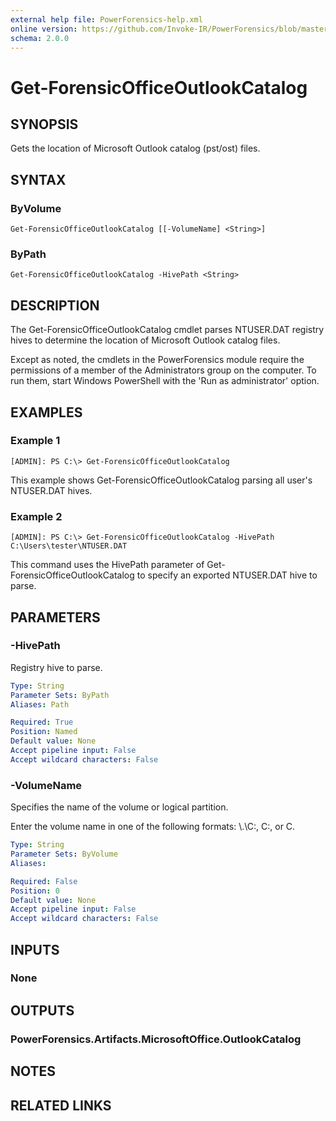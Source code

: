 ```yaml
---
external help file: PowerForensics-help.xml
online version: https://github.com/Invoke-IR/PowerForensics/blob/master/Modules/PowerForensics/docs/Get-ForensicOfficeOutlookCatalog.md
schema: 2.0.0
---
```


# Get-ForensicOfficeOutlookCatalog

## SYNOPSIS
Gets the location of Microsoft Outlook catalog (pst/ost) files.

## SYNTAX

### ByVolume
```
Get-ForensicOfficeOutlookCatalog [[-VolumeName] <String>]
```

### ByPath
```
Get-ForensicOfficeOutlookCatalog -HivePath <String>
```

## DESCRIPTION
The Get-ForensicOfficeOutlookCatalog cmdlet parses NTUSER.DAT registry hives to determine the location of Microsoft Outlook catalog files.

Except as noted, the cmdlets in the PowerForensics module require the permissions of a member of the Administrators group on the computer. To run them, start Windows PowerShell with the 'Run as administrator' option.

## EXAMPLES

### Example 1
```
[ADMIN]: PS C:\> Get-ForensicOfficeOutlookCatalog
```

This example shows Get-ForensicOfficeOutlookCatalog parsing all user's NTUSER.DAT hives.

### Example 2
```
[ADMIN]: PS C:\> Get-ForensicOfficeOutlookCatalog -HivePath C:\Users\tester\NTUSER.DAT
```

This command uses the HivePath parameter of Get-ForensicOfficeOutlookCatalog to specify an exported NTUSER.DAT hive to parse.

## PARAMETERS

### -HivePath
Registry hive to parse.

```yaml
Type: String
Parameter Sets: ByPath
Aliases: Path

Required: True
Position: Named
Default value: None
Accept pipeline input: False
Accept wildcard characters: False
```

### -VolumeName
Specifies the name of the volume or logical partition.

Enter the volume name in one of the following formats: \\.\C:, C:, or C.

```yaml
Type: String
Parameter Sets: ByVolume
Aliases: 

Required: False
Position: 0
Default value: None
Accept pipeline input: False
Accept wildcard characters: False
```

## INPUTS

### None


## OUTPUTS

### PowerForensics.Artifacts.MicrosoftOffice.OutlookCatalog

## NOTES

## RELATED LINKS

